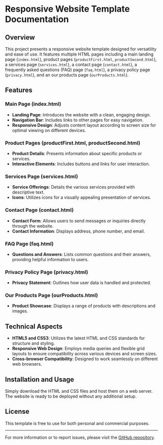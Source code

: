 # Responsive Website Template Documentation

## Overview

This project presents a responsive website template designed for versatility and ease of use. It features multiple HTML pages including a main landing page (`index.html`), product pages (`productFirst.html`, `productSecond.html`), a services page (`services.html`), a contact page (`contact.html`), a frequently asked questions (FAQ) page (`faq.html`), a privacy policy page (`privacy.html`), and an our products page (`ourProducts.html`). 

## Features

### Main Page (index.html)
- **Landing Page**: Introduces the website with a clean, engaging design.
- **Navigation Bar**: Includes links to other pages for easy navigation.
- **Responsive Design**: Adjusts content layout according to screen size for optimal viewing on different devices.

### Product Pages (productFirst.html, productSecond.html)
- **Product Details**: Presents information about specific products or services.
- **Interactive Elements**: Includes buttons and links for user interaction.

### Services Page (services.html)
- **Service Offerings**: Details the various services provided with descriptive text.
- **Icons**: Utilizes icons for a visually appealing presentation of services.

### Contact Page (contact.html)
- **Contact Form**: Allows users to send messages or inquiries directly through the website.
- **Contact Information**: Displays address, phone number, and email.

### FAQ Page (faq.html)
- **Questions and Answers**: Lists common questions and their answers, providing helpful information to users.

### Privacy Policy Page (privacy.html)
- **Privacy Statement**: Outlines how user data is handled and protected.

### Our Products Page (ourProducts.html)
- **Product Showcase**: Displays a range of products with descriptions and images.

## Technical Aspects

- **HTML5 and CSS3**: Utilizes the latest HTML and CSS standards for structure and styling.
- **Responsive Web Design**: Employs media queries and flexible grid layouts to ensure compatibility across various devices and screen sizes.
- **Cross-browser Compatibility**: Designed to work seamlessly on different web browsers.

## Installation and Usage

Simply download the HTML and CSS files and host them on a web server. The website is ready to be deployed without any additional setup.

## License

This template is free to use for both personal and commercial purposes.

---

For more information or to report issues, please visit the [GitHub repository](https://github.com/dawidolko/Internet-Technologies/tree/main/projects/ResWebsiteTemplate).


